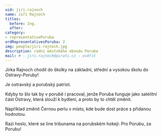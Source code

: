 ```yaml
---
uid: jiri.rajnoch
name: Jiří Rajnoch
titles:
  before: Ing. 
  after: 
category:
- representativePoruba
ordRepresentativesPoruba: 2
img: people/jiri-rajnoch.jpg
description: radní městského obvodu Poruba
mail: # - jiri.rajnoch@pirati.cz - ověřit
---
```


Jirka Rajnoch chodil do školky na základní, střední a vysokou školu do Ostravy-Poruby!

Je ostravský a porubský patriot.

Kdyby to šlo tak by v porubě i pracoval, jenže Poruba funguje jako satelitní část Ostravy, která slouží k bydlení, a proto by to chtěl změnit.

Například změnit Černou perlu v místo, kde bude dost práce s přidanou hodnotou.

Razí heslo, které se line tribunama na porubském hokeji: Pro Porubu, za Porubu!
